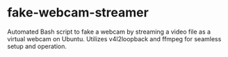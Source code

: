 # fake-webcam-streamer
Automated Bash script to fake a webcam by streaming a video file as a virtual webcam on Ubuntu. Utilizes v4l2loopback and ffmpeg for seamless setup and operation.
